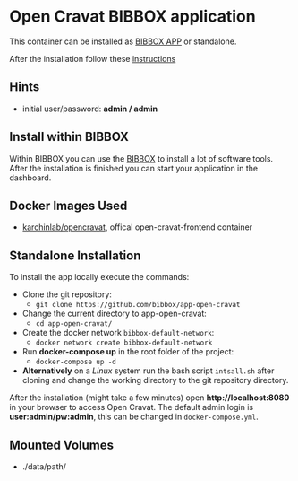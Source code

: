 # Open Cravat BIBBOX application

This container can be installed as [BIBBOX APP](https://bibbox.readthedocs.io/en/latest/ "BIBBOX") or standalone.
 
After the installation follow these [instructions](INSTALL-APP.md)

## Hints
* initial user/password: **admin / admin**

## Install within BIBBOX

Within BIBBOX you can use the [BIBBOX](https://bibbox.readthedocs.io/en/latest/ "BIBBOX") to install a lot of software tools. After the installation is finished you can start your application in the dashboard.

## Docker Images Used
 * [karchinlab/opencravat](https://hub.docker.com/r/karchinlab/opencravat), offical open-cravat-frontend container 
 
## Standalone Installation

To install the app locally execute the commands:
* Clone the git repository: 
  * `git clone https://github.com/bibbox/app-open-cravat`
* Change the current directory to app-open-cravat: 
  * `cd app-open-cravat/` 
* Create the docker network `bibbox-default-network`: 
  * `docker network create bibbox-default-network`
* Run **docker-compose up** in the root folder of the project: 
  * `docker-compose up -d`
* **Alternatively** on a *Linux* system run the bash script `intsall.sh` after cloning and change the working directory to the git repository directory.
 

After the installation (might take a few minutes) open **http://localhost:8080** in your browser to access Open Cravat.
The default admin login is **user:admin/pw:admin**, this can be changed in `docker-compose.yml`.

## Mounted Volumes
* ./data/path/

